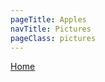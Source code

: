 ```yaml
---
pageTitle: Apples
navTitle: Pictures
pageClass: pictures
---
```


<!-- 
removed the following
---

layout: layout.html
tags: page

singleImage: /img/apples.png
images:
  - apples.png
  - apples-red.png
  - apples-group.png


---

as it's now done by pages.json  (commonly used nav stuff)
 -->



<!-- ![alt info goes here]( {{ singleImage }} ) -->


<!-- example of adding css to mark down but you should keep them seperated. 
        This is a best practice -->
<!-- <img src="{{ singleImage }}" alt="info goes here" style="transform: scale(50%) rotate(20deg);" /> -->


<!-- Looping with Templates -->
<!-- {% for filename in images %}
![alt info goes here](/img/{{ filename }})
{% endfor %} -->

<!-- looping with HTML -->
<!-- {% for filename in images %}
<img src="/img/{{ filename }}" alt="A nice picture of apples." />
{% endfor %} -->

[Home](/)